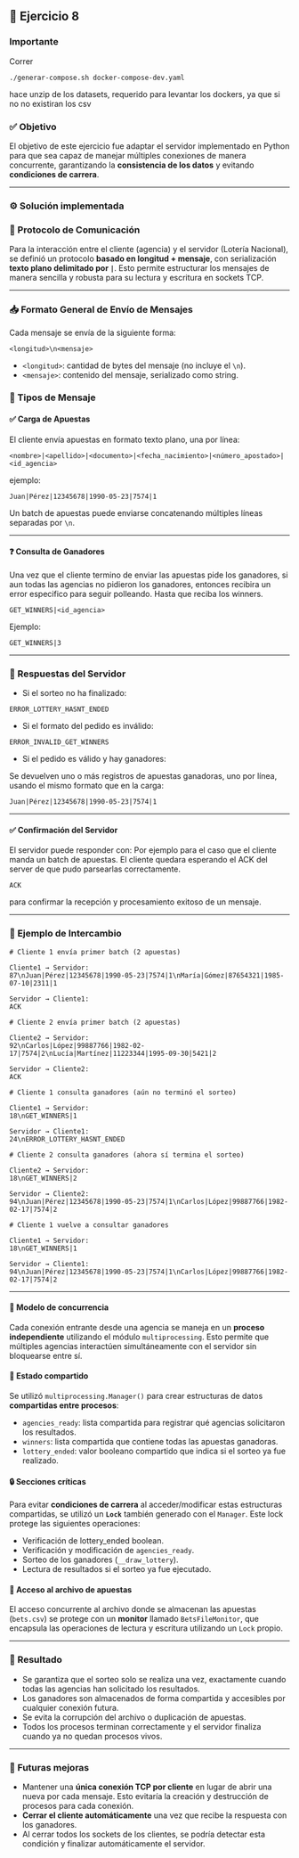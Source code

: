 ## 🧵 Ejercicio 8 

### Importante
Correr
```
./generar-compose.sh docker-compose-dev.yaml
```
hace unzip de los datasets, requerido para levantar los dockers, ya que si no no existiran los csv

### ✅ Objetivo

El objetivo de este ejercicio fue adaptar el servidor implementado en Python para que sea capaz de manejar múltiples conexiones de manera concurrente, garantizando la **consistencia de los datos** y evitando **condiciones de carrera**.

---

### ⚙️ Solución implementada

### 📡 Protocolo de Comunicación

Para la interacción entre el cliente (agencia) y el servidor (Lotería Nacional), se definió un protocolo **basado en longitud + mensaje**, con serialización **texto plano delimitado por `|`**. Esto permite estructurar los mensajes de manera sencilla y robusta para su lectura y escritura en sockets TCP.

---


### 📥 Formato General de Envío de Mensajes

Cada mensaje se envía de la siguiente forma:
```
<longitud>\n<mensaje>
```
- `<longitud>`: cantidad de bytes del mensaje (no incluye el `\n`).
- `<mensaje>`: contenido del mensaje, serializado como string.

### 🧾 Tipos de Mensaje

#### ✅ Carga de Apuestas

El cliente envía apuestas en formato texto plano, una por línea:
```
<nombre>|<apellido>|<documento>|<fecha_nacimiento>|<número_apostado>|<id_agencia>
```
ejemplo:
```
Juan|Pérez|12345678|1990-05-23|7574|1
```

Un batch de apuestas puede enviarse concatenando múltiples líneas separadas por `\n`.

---

#### ❓ Consulta de Ganadores

Una vez que el cliente termino de enviar las apuestas pide los ganadores,
si aun todas las agencias no pidieron los ganadores, entonces recibira un error especifico para seguir polleando.
Hasta que reciba los winners.

```
GET_WINNERS|<id_agencia>
```
Ejemplo:
```
GET_WINNERS|3
```

---

### 🧾 Respuestas del Servidor

- Si el sorteo no ha finalizado:
```
ERROR_LOTTERY_HASNT_ENDED
```
- Si el formato del pedido es inválido:
```
ERROR_INVALID_GET_WINNERS
```

- Si el pedido es válido y hay ganadores:

Se devuelven uno o más registros de apuestas ganadoras, uno por línea, usando el mismo formato que en la carga:
```
Juan|Pérez|12345678|1990-05-23|7574|1
```

---

#### ✅ Confirmación del Servidor

El servidor puede responder con: 
Por ejemplo para el caso que el cliente manda un batch de apuestas.
El cliente quedara esperando el ACK del server de que pudo parsearlas correctamente.
```
ACK
```
para confirmar la recepción y procesamiento exitoso de un mensaje.

---

### 🔄 Ejemplo de Intercambio
```
# Cliente 1 envía primer batch (2 apuestas)

Cliente1 → Servidor:
87\nJuan|Pérez|12345678|1990-05-23|7574|1\nMaría|Gómez|87654321|1985-07-10|2311|1

Servidor → Cliente1:
ACK

# Cliente 2 envía primer batch (2 apuestas)

Cliente2 → Servidor:
92\nCarlos|López|99887766|1982-02-17|7574|2\nLucía|Martínez|11223344|1995-09-30|5421|2

Servidor → Cliente2:
ACK

# Cliente 1 consulta ganadores (aún no terminó el sorteo)

Cliente1 → Servidor:
18\nGET_WINNERS|1

Servidor → Cliente1:
24\nERROR_LOTTERY_HASNT_ENDED

# Cliente 2 consulta ganadores (ahora sí termina el sorteo)

Cliente2 → Servidor:
18\nGET_WINNERS|2

Servidor → Cliente2:
94\nJuan|Pérez|12345678|1990-05-23|7574|1\nCarlos|López|99887766|1982-02-17|7574|2

# Cliente 1 vuelve a consultar ganadores

Cliente1 → Servidor:
18\nGET_WINNERS|1

Servidor → Cliente1:
94\nJuan|Pérez|12345678|1990-05-23|7574|1\nCarlos|López|99887766|1982-02-17|7574|2
```

---

#### 🧠 Modelo de concurrencia

Cada conexión entrante desde una agencia se maneja en un **proceso independiente** utilizando el módulo `multiprocessing`. Esto permite que múltiples agencias interactúen simultáneamente con el servidor sin bloquearse entre sí.

#### 📌 Estado compartido

Se utilizó `multiprocessing.Manager()` para crear estructuras de datos **compartidas entre procesos**:

- `agencies_ready`: lista compartida para registrar qué agencias solicitaron los resultados.
- `winners`: lista compartida que contiene todas las apuestas ganadoras.
- `lottery_ended`: valor booleano compartido que indica si el sorteo ya fue realizado.

#### 🔒 Secciones críticas

Para evitar **condiciones de carrera** al acceder/modificar estas estructuras compartidas, se utilizó un **`Lock`** también generado con el `Manager`. Este lock protege las siguientes operaciones:

- Verificación de lottery_ended boolean.
- Verificación y modificación de `agencies_ready`.
- Sorteo de los ganadores (`__draw_lottery`).
- Lectura de resultados si el sorteo ya fue ejecutado.

#### 📁 Acceso al archivo de apuestas

El acceso concurrente al archivo donde se almacenan las apuestas (`bets.csv`) se protege con un **monitor** llamado `BetsFileMonitor`, que encapsula las operaciones de lectura y escritura utilizando un `Lock` propio.

---

### 🧪 Resultado

- Se garantiza que el sorteo solo se realiza una vez, exactamente cuando todas las agencias han solicitado los resultados.
- Los ganadores son almacenados de forma compartida y accesibles por cualquier conexión futura.
- Se evita la corrupción del archivo o duplicación de apuestas.
- Todos los procesos terminan correctamente y el servidor finaliza cuando ya no quedan procesos vivos.

---

### 🔮 Futuras mejoras

- Mantener una **única conexión TCP por cliente** en lugar de abrir una nueva por cada mensaje. Esto evitaría la creación y destrucción de procesos para cada conexión.
- **Cerrar el cliente automáticamente** una vez que recibe la respuesta con los ganadores.
- Al cerrar todos los sockets de los clientes, se podría detectar esta condición y finalizar automáticamente el servidor.

